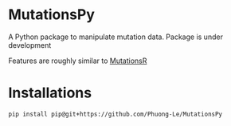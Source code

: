 # MutationsPy

A Python package to manipulate mutation data. Package is under development 

Features are roughly similar to [MutationsR](https://github.com/Phuong-Le/mutationsR) 

# Installations

```
pip install pip@git+https://github.com/Phuong-Le/MutationsPy
```

